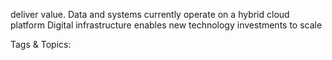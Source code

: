deliver value.
Data and systems currently operate 
on a hybrid cloud platform
Digital infrastructure enables new 
technology investments to scale 

   Tags & Topics:
   